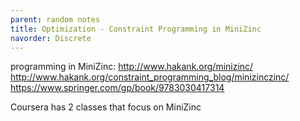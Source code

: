 ```yaml
---
parent: random notes 
title: Optimization - Constraint Programming in MiniZinc 
navorder: Discrete 
---
```




programming in MiniZinc: 
	http://www.hakank.org/minizinc/
	http://www.hakank.org/constraint_programming_blog/minizinczinc/
	https://www.springer.com/gp/book/9783030417314
	
Coursera has 2 classes that focus on MiniZinc
	